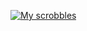 
[![My scrobbles](https://lastfm-recently-played.vercel.app/api?user=ChrisRomm)](https://lastfm-recently-played.vercel.app/api?user=ChrisRomm&width=500&header_style=compact_stats_only&show_user=footer&footer_style=normal&border_radius=15&bg_color=121418)
 
 




